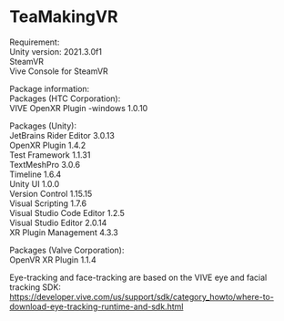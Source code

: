 # TeaMakingVR

Requirement: \
Unity version: 2021.3.0f1 \
SteamVR \
Vive Console for SteamVR

Package information: \
Packages (HTC Corporation): \
VIVE OpenXR Plugin -windows 1.0.10 

Packages (Unity):\
JetBrains Rider Editor 3.0.13\
OpenXR Plugin 1.4.2\
Test Framework 1.1.31 \
TextMeshPro 3.0.6\
Timeline 1.6.4 \
Unity UI 1.0.0\
Version Control 1.15.15\
Visual Scripting 1.7.6\
Visual Studio Code Editor 1.2.5\
Visual Studio Editor 2.0.14\
XR Plugin Management 4.3.3

Packages (Valve Corporation):\
OpenVR XR Plugin 1.1.4

Eye-tracking and face-tracking are based on the VIVE eye and facial tracking SDK: \
https://developer.vive.com/us/support/sdk/category_howto/where-to-download-eye-tracking-runtime-and-sdk.html

